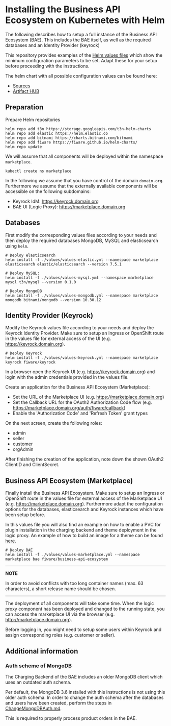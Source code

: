 # Installing the Business API Ecosystem on Kubernetes with Helm

The following describes how to setup a full instance of the Business API Ecosystem (BAE). This includes the 
BAE itself, as well as the required databases and an Identity Provider (keyrock)

This repository provides examples of the [Helm values files](./values) which show the minimum configuration 
parameters to be set. Adapt these for your setup before proceeding with the instructions.

The helm chart with all possible configuration values can be found here:
* [Sources](https://github.com/FIWARE/helm-charts/tree/main/charts/business-api-ecosystem)
* [Artifact HUB](https://artifacthub.io/packages/helm/fiware/business-api-ecosystem)



## Preparation

Prepare Helm repositories
```shell
helm repo add t3n https://storage.googleapis.com/t3n-helm-charts
helm repo add elastic https://helm.elastic.co
helm repo add bitnami https://charts.bitnami.com/bitnami
helm repo add fiware https://fiware.github.io/helm-charts/
helm repo update
```

We will assume that all components will be deployed within the namespace `marketplace`.
```shell
kubectl create ns marketplace
```

In the following we assume that you have control of the domain `domain.org`. Furthermore we assume 
that the externally available components will be accessible on the following subdomains:
* Keyrock IdM: https://keyrock.domain.org
* BAE UI (Logic Proxy): https://marketplace.domain.org



## Databases

First modify the corresponding values files according to your needs and then deploy the required databases MongoDB, MySQL and elasticsearch using `helm`. 
```shell
# Deploy elasticsearch
helm install -f ./values/values-elastic.yml --namespace marketplace elasticsearch elastic/elasticsearch --version 7.5.1

# Deploy MySQL:
helm install -f ./values/values-mysql.yml --namespace marketplace mysql t3n/mysql --version 0.1.0

# Deploy MongoDB
helm install -f ./values/values-mongodb.yml --namespace marketplace mongodb bitnami/mongodb --version 10.30.12
```



## Identity Provider (Keyrock)

Modify the Keyrock values file according to your needs and deploy the Keyrock Identity Provider. 
Make sure to setup an Ingress or OpenShift route in the values file for external 
access of the UI (e.g. https://keyrock.domain.org).
```shell
# Deploy Keyrock
helm install -f ./values/values-keyrock.yml --namespace marketplace keyrock fiware/keyrock
```

In a browser open the Keyrock UI (e.g. https://keyrock.domain.org) and login with the admin credentials provided in 
the values file.

Create an application for the Business API Ecosystem (Marketplace):
* Set the URL of the Marketplace UI (e.g. https://marketplace.domain.org)
* Set the Callback URL for the OAuth2 Authorization Code flow (e.g. https://marketplace.domain.org/auth/fiware/callback)
* Enable the 'Authorization Code' and 'Refresh Token' grant types

On the next screen, create the following roles:
* admin
* seller
* customer
* orgAdmin

After finishing the creation of the application, note down the shown OAuth2 ClientID and ClientSecret.



## Business API Ecosystem (Marketplace)

Finally install the Business API Ecosystem. Make sure to setup an Ingress or OpenShift route in the values file for external 
access of the Marketplace UI (e.g. https://marketplace.domain.org). Furthermore adapt the configuration options for 
the databases, elasticsearch and Keyrock instances which have been setup before.

In this values file you will also find an example on how to enable a PVC for plugin installation in the charging backend
and theme deployment in the logic proxy. An example of how to build an image for a theme can be
found [here](https://github.com/i4Trust/bae-i4trust-theme).
```shell
# Deploy BAE
helm install -f ./values/values-marketplace.yml --namespace marketplace bae fiware/business-api-ecosystem
```

---
**NOTE**

In order to avoid conflicts with too long container names (max. 63 characters), a short release name should be chosen.

---

The deployment of all components will take some time. When the logic proxy component has been deployed and changed to the running state, 
you can access the marketplace UI via the browser (e.g. http://marketplace.domain.org).

Before logging in, you might need to setup some users within Keyrock and assign corresponding roles (e.g. customer or seller).



## Additional information

### Auth scheme of MongoDB

The Charging Backend of the BAE includes an older MongoDB client which uses an 
outdated auth schema.

Per default, the MongoDB 3.6 installed with this instructions is not using this 
older auth schema. In order to change the auth schema after the databases and users 
have been created, perform the steps in [ChangeMongoDBAuth.md](./ChangeMongoDBAuth.md).

This is required to properly process product orders in the BAE.
